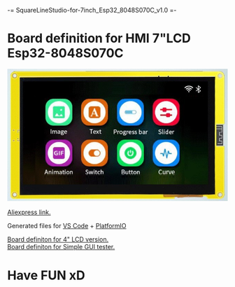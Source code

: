 -= SquareLineStudio-for-7inch_Esp32_8048S070C_v1.0 =-

# Board definition for HMI 7"LCD Esp32-8048S070C

![alt text](7inch_Esp32_8048S070C.png)

[Aliexpress link.](https://pl.aliexpress.com/item/1005004952726089.html)

Generated files for [VS Code](https://code.visualstudio.com/) + [PlatformIO](https://platformio.org/)

[Board definiton for 4" LCD version.](https://github.com/dkm1978/SquareLineStudio-for-7inch_Esp32_8048S070C_v1.0)<br />
[Board definiton for Simple GUI tester.](https://github.com/dkm1978/SquareLineStudio-for-7inch_Esp32_8048S070C_v1.0)<br />

# Have FUN xD
